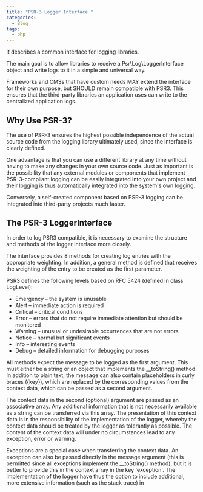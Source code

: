 ```yaml
---
title: "PSR-3 Logger Interface "
categories:
  - Blog
tags:
  - php
---
```


It describes a common interface for logging libraries.

The main goal is to allow libraries to receive a Psr\Log\LoggerInterface object and write logs to it in a simple and universal way. 

Frameworks and CMSs that have custom needs MAY extend the interface for their own purpose, but SHOULD remain compatible with PSR3. This ensures that the third-party libraries an application uses can write to the centralized application logs.

<h2>Why Use PSR-3?</h2>

The use of PSR-3 ensures the highest possible independence of the actual source code from the logging library ultimately used, since the interface is clearly defined. 

One advantage is that you can use a different library at any time without having to make any changes in your own source code. Just as important is the possibility that any external modules or components that implement PSR-3-compliant logging can be easily integrated into your own project and their logging is thus automatically integrated into the system's own logging.

Conversely, a self-created component based on PSR-3 logging can be integrated into third-party projects much faster.
 
<h2>The PSR-3 LoggerInterface</h2>

In order to log PSR3 compatible, it is necessary to examine the structure and methods of the logger interface more closely.

The interface provides 8 methods for creating log entries with the appropriate weighting. In addition, a general method is defined that receives the weighting of the entry to be created as the first parameter.

PSR3 defines the following levels based on RFC 5424 (defined in class LogLevel):

<ul>
<li>Emergency – the system is unusable</li>
<li>Alert – immediate action is required</li>
<li>Critical – critical conditions</li>
<li>Error – errors that do not require immediate attention but should be monitored</li>
<li>Warning – unusual or undesirable occurrences that are not errors</li>
<li>Notice – normal but significant events</li>
<li>Info – interesting events</li>
<li>Debug – detailed information for debugging purposes</li>
</ul>

All methods expect the message to be logged as the first argument. This must either be a string or an object that implements the __toString() method. In addition to plain text, the message can also contain placeholders in curly braces ({key}), which are replaced by the corresponding values from the context data, which can be passed as a second argument.

The context data in the second (optional) argument are passed as an associative array. Any additional information that is not necessarily available as a string can be transferred via this array. The presentation of this context data is in the responsibility of the implementation of the logger, whereby the context data should be treated by the logger as tolerantly as possible. The content of the context data will under no circumstances lead to any exception, error or warning.

Exceptions are a special case when transferring the context data. An exception can also be passed directly in the message argument (this is permitted since all exceptions implement the __toString() method), but it is better to provide this in the context array in the key 'exception'. The implementation of the logger have thus the option to include additional, more extensive information (such as the stack trace) in 